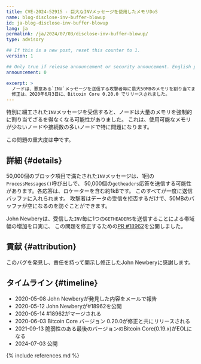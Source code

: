 ```yaml
---
title: CVE-2024-52915 - 巨大なINVメッセージを使用したメモリDoS
name: blog-disclose-inv-buffer-blowup
id: ja-blog-disclose-inv-buffer-blowup
lang: ja
permalink: /ja/2024/07/03/disclose-inv-buffer-blowup/
type: advisory

## If this is a new post, reset this counter to 1.
version: 1

## Only true if release announcement or security annoucement. English posts only
announcement: 0

excerpt: >
  ノードは、悪意ある`INV`メッセージを送信する攻撃者毎に最大50MBのメモリを割り当てます。
  修正は、2020年6月3日に、Bitcoin Core 0.20.0 でリリースされました。
---
```


特別に細工された`INV`メッセージを受信すると、ノードは大量のメモリを強制的に割り当てざるを得なくなる可能性がありました。
これは、使用可能なメモリが少ないノードや接続数の多いノードで特に問題になります。

この問題の重大度は**中**です。

## 詳細 {#details}

50,000個のブロック項目で満たされた`INV`メッセージは、1回の`ProcessMessages()`呼び出しで、
50,000個の`getheaders`応答を送信する可能性があります。各応答は、ロケーターを含む約1kBです。
このすべてが一度に送信バッファに入れられます。
攻撃者はデータの受信を拒否するだけで、50MBのバッファが空になるのを防ぐことができます。

John Newberyは、受信した`INV`毎に1つの`GETHEADERS`を送信することによる帯域幅の増加を口実に、
この問題を修正するための[PR #18962](https://github.com/bitcoin/bitcoin/pull/18962)を公開しました。

## 貢献 {#attribution}

このバグを発見し、責任を持って開示し修正したJohn Newberyに感謝します。

## タイムライン {#timeline}

- 2020-05-08 John Newberyが発見した内容をメールで報告
- 2020-05-12 John Newberyが#18962を公開
- 2020-05-14 #18962がマージされる
- 2020-06-03 Bitcoin Core バージョン 0.20.0が修正と共にリリースされる
- 2021-09-13 脆弱性のある最後のバージョンのBitcoin Core(0.19.x)がEOLになる
- 2024-07-03 公開

{% include references.md %}

